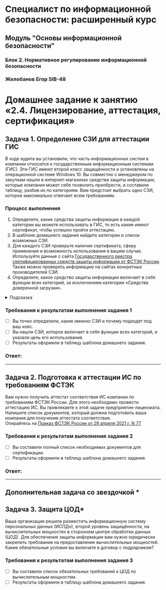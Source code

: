 # Специалист по информационной безопасности: расширенный курс
## Модуль "Основы информационной безопасности"
### Блок 2. Нормативное регулирование информационной безопасности
### Желобанов Егор SIB-48

# Домашнее задание к занятию «2.4. Лицензирование, аттестация, сертификация»

## Задача 1. Определение СЗИ для аттестации ГИС 

В ходе аудита вы установили, что часть информационных систем в компании относится к государственным информационным системам (ГИС). Эти ГИС имеют второй класс защищённости и установлены на операционной системе Windows 10. Вы совместно с менеджером по закупкам нашли в интернет-магазинах средства защиты информации, которые компания может себе позволить приобрести, и составили таблицу, разбив их по категориям. Вам предстоит выбрать одно СЗИ, которое максимально отвечает всем требованиям. 

### Процесс выполнения

1. Определите, какие средства защиты информации в каждой категории вы можете использовать в ГИС, то есть какие имеют сертификат, чтобы успешно пройти аттестацию. 
2. В шаблоне домашнего задания найдите категории и список возможных СЗИ. 
3. Для каждого СЗИ проверьте наличие сертификата, сферу применения и возможность использования в вашем случае. Используйте данные с сайта 
 [Государственного реестра сертифицированных средств защиты информации от ФСТЭК России](https://reestr.fstec.ru/reg3). Также можно проверять информацию на сайтах конкретных производителей СЗИ. 
4. Определите, какое средство защиты информации включает в себя функции всех категорий, за исключением категории «Средства доверенной загрузки».

<details>
    <summary>Подсказка</summary>

`Это средство защиты информации находится в категории «Средства защиты информации от несанкционированного доступа». ` 

  </details>

### Требования к результатам выполнения задания 1
- [ ] Вы точно определили, какие именно СЗИ и почему подходят под ваш кейс.
- [ ] Вы нашли СЗИ, которое включает в себя функции всех категорий, и указали цель его использования.
- [ ] Результаты оформили в таблицу шаблона домашнего задания.

### Ответ:

---

## Задача 2. Подготовка к аттестации ИС по требованиям ФСТЭК

Вам нужно получить аттестат соответствия ИС компании по требованиям ФСТЭК России. Для этого необходимо провести аттестацию ИС. Вы привлекаете к этой задаче предприятие-лицензиата. Напишите список документов, который должна подготовить ваша компания для получения аттестата соответствия.  
Опирайтесь на [Приказ ФСТЭК России от 29 апреля 2021 г. N 77](https://u.netology.ru/backend/uploads/lms/attachments/files/data/54671/%D0%9F%D1%80%D0%B8%D0%BA%D0%B0%D0%B7_%D0%A4%D0%A1%D0%A2%D0%AD%D0%9A_%D0%A0%D0%BE%D1%81%D1%81%D0%B8%D0%B8_%D0%BE%D1%82_29_%D0%B0%D0%BF%D1%80%D0%B5%D0%BB%D1%8F_2021_%D0%B3._N_77.pdf)

### Требования к результатам выполнения задания 2
- [ ] Вы составили полный список необходимых документов для сертификации.
- [ ] Результаты оформили в таблицу шаблона домашнего задания.

### Ответ:

--- 
## Дополнительная задача со звездочкой *

## Задача 3. Защита ЦОД*

Ваша организация решила разместить информационную систему персональных данных (ИСПДн), второй уровень защищённости, на вычислительных мощностях в стороннем центре обработки данных (ЦОД). Для обеспечения защиты информации вам нужно юридически закрепить требования на предоставление вычислительных мощностей. Какие обязательные условия вы включите в договор с подрядчиком? 

### Требования к результатам выполнения задания 3
- [ ] Вы составили список обязательных требований к ЦОД по вычислительным мощностям.
- [ ] Результаты оформили в таблицу шаблона домашнего задания.
